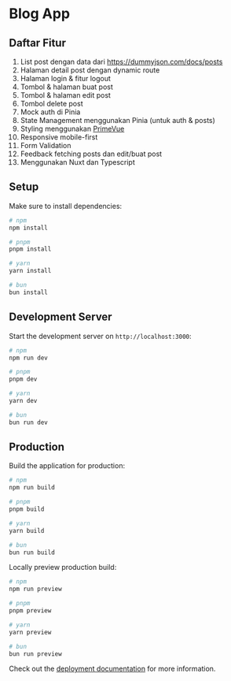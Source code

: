 # Blog App

## Daftar Fitur
1. List post dengan data dari https://dummyjson.com/docs/posts
2. Halaman detail post dengan dynamic route
3. Halaman login & fitur logout
4. Tombol & halaman buat post
5. Tombol & halaman edit post
6. Tombol delete post
7. Mock auth di Pinia
8. State Management menggunakan Pinia (untuk auth & posts)
9. Styling menggunakan [PrimeVue](https://primevue.org/)
10. Responsive mobile-first
11. Form Validation
12. Feedback fetching posts dan edit/buat post
13. Menggunakan Nuxt dan Typescript

## Setup

Make sure to install dependencies:

```bash
# npm
npm install

# pnpm
pnpm install

# yarn
yarn install

# bun
bun install
```

## Development Server

Start the development server on `http://localhost:3000`:

```bash
# npm
npm run dev

# pnpm
pnpm dev

# yarn
yarn dev

# bun
bun run dev
```

## Production

Build the application for production:

```bash
# npm
npm run build

# pnpm
pnpm build

# yarn
yarn build

# bun
bun run build
```

Locally preview production build:

```bash
# npm
npm run preview

# pnpm
pnpm preview

# yarn
yarn preview

# bun
bun run preview
```

Check out the [deployment documentation](https://nuxt.com/docs/getting-started/deployment) for more information.
